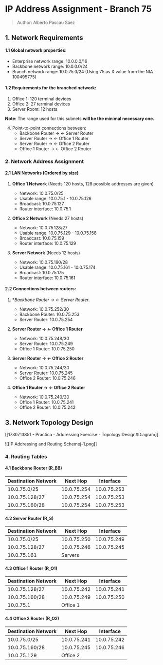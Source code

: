 # IP Address Assignment - Branch 75
> Author: Alberto Pascau Sáez
## 1. Network Requirements

#### 1.1 Global network properties:
- Enterprise network range: 10.0.0.0/16
- Backbone network range: 10.0.0.0/24
- Branch network range: 10.0.75.0/24 (Using 75 as X value from the NIA 100495775)

#### 1.2 Requirements for the branched network:

1. Office 1: 120 terminal devices
2. Office 2: 27 terminal devices
3. Server Room: 12 hosts
   
**Note:** The range used for this subnets **will be the minimal necessary one.**

4. Point-to-point connections between:
   - Backbone Router → ←  Server Router
   - Server Router  → ←  Office 1 Router
   - Server Router  → ←  Office 2 Router
   - Office 1 Router → ←  Office 2 Router

### 2. Network Address Assignment

#### 2.1 LAN Networks (Ordered by size)

1. **Office 1 Network** (Needs 120 hosts, 128 possible addresses are given)
   - Network: 10.0.75.0/25
   - Usable range: 10.0.75.1 - 10.0.75.126
   - Broadcast: 10.0.75.127
   - Router interface: 10.0.75.1

2. **Office 2 Network** (Needs 27 hosts)
   - Network: 10.0.75.128/27
   - Usable range: 10.0.75.129 - 10.0.75.158
   - Broadcast: 10.0.75.159
   - Router interface: 10.0.75.129

3. **Server Network** (Needs 12 hosts)
   - Network: 10.0.75.160/28
   - Usable range: 10.0.75.161 - 10.0.75.174
   - Broadcast: 10.0.75.175
   - Router interface: 10.0.75.161

#### 2.2 Connections between routers:

1. **Backbone Router → ← Server Router*. 
   - Network: 10.0.75.252/30
   - Backbone Router: 10.0.75.253
   - Server Router: 10.0.75.254

3. **Server Router → ← Office 1 Router**
   - Network: 10.0.75.248/30
   - Server Router: 10.0.75.249
   - Office 1 Router: 10.0.75.250

4. **Server Router → ← Office 2 Router**
   - Network: 10.0.75.244/30
   - Server Router: 10.0.75.245
   - Office 2 Router: 10.0.75.246

5. **Office 1 Router → ← Office 2 Router**
   - Network: 10.0.75.240/30
   - Office 1 Router: 10.0.75.241
   - Office 2 Router: 10.0.75.242


## 3. Network Topology Design

[[1730713851 - Practica - Addressing Exercise - Topology Design#Diagram]]

![[IP Addressing and Routing Schemej-1.png]]
### 4. Routing Tables

#### 4.1 Backbone Router (R_BB)

| Destination Network | Next Hop    | Interface   |
| ------------------- | ----------- | ----------- |
| 10.0.75.0/25        | 10.0.75.254 | 10.0.75.253 |
| 10.0.75.128/27      | 10.0.75.254 | 10.0.75.253 |
| 10.0.75.160/28      | 10.0.75.254 | 10.0.75.253 |

#### 4.2 Server Router (R_S)

| Destination Network | Next Hop    | Interface   |
| ------------------- | ----------- | ----------- |
| 10.0.75.0/25        | 10.0.75.250 | 10.0.75.249 |
| 10.0.75.128/27      | 10.0.75.246 | 10.0.75.245 |
| 10.0.75.161         | Servers     |             |

#### 4.3 Office 1 Router (R_O1)

| Destination Network | Next Hop    | Interface   |
| ------------------- | ----------- | ----------- |
| 10.0.75.128/27      | 10.0.75.242 | 10.0.75.241 |
| 10.0.75.160/28      | 10.0.75.249 | 10.0.75.250 |
| 10.0.75.1           | Office 1    |             |


#### 4.4 Office 2 Router (R_O2)

| Destination Network | Next Hop    | Interface   |
| ------------------- | ----------- | ----------- |
| 10.0.75.0/25        | 10.0.75.241 | 10.0.75.242 |
| 10.0.75.160/28      | 10.0.75.245 | 10.0.75.246 |
| 10.0.75.129         | Office 2    |             |

